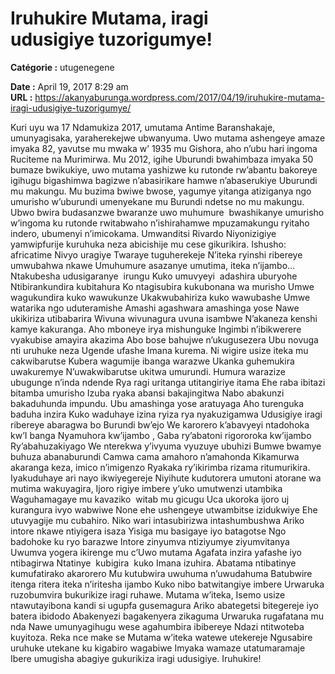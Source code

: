 # Iruhukire Mutama, iragi udusigiye tuzorigumye!

**Catégorie :** utugenegene

**Date :** April 19, 2017 8:29 am  
**URL :** https://akanyaburunga.wordpress.com/2017/04/19/iruhukire-mutama-iragi-udusigiye-tuzorigumye/

Kuri uyu wa 17 Ndamukiza 2017, umutama Antime Baranshakaje, umunyagisaka, yaraherekejwe ubwanyuma. Uwo mutama ashengeye amaze imyaka 82, yavutse mu mwaka w’ 1935 mu Gishora, aho n’ubu hari ingoma Ruciteme na Murimirwa.
Mu 2012, igihe Uburundi bwahimbaza imyaka 50 bumaze bwikukiye, uwo mutama yashizwe ku rutonde rw’abantu bakoreye igihugu bigashimwa bagizwe n’abasirikare hamwe n’abaserukiye Uburundi mu makungu. Mu buzima bwiwe bwose, yagumye yitanga atiziganya ngo umurisho w’uburundi umenyekane mu Burundi ndetse no mu makungu. Ubwo bwira budasanzwe bwaranze uwo muhumure  bwashikanye umurisho w’ingoma ku rutonde rwitabwaho n’ishirahamwe mpuzamakungu ryitaho indero, ubumenyi n’imicokama. Umwanditsi Rivardo Niyonizigiye yamwipfurije kuruhuka neza abicishije mu cese gikurikira.
Ishusho: africatime
Nivyo uragiye
Twaraye tuguherekeje
N’iteka ryinshi ribereye umwubahwa nkawe
Umuhumure asazanye umutima, iteka n’ijambo…
Ntakubesha udusigaranye  irungu
Kuko umuvyeyi  adashira uburyohe
Ntibirankundira kubitahura
Ko ntagisubira kukubonana wa murisho
Umwe wagukundira kuko wawukunze
Ukakwubahiriza kuko wawubashe
Umwe watarika ngo uduteramishe
Amashi agashwara amashinga yose
Nawe ukikiriza utibabarira
Wivuna wivunagura uvuna isambwe
N’akaneza kenshi kamye kakuranga.
Aho mboneye irya mishunguke
Ingimbi n’ibikwerere vyakubise amayira akazima
Abo bose bahujwe n’ukugusezera
Ubu novuga nti uruhuke neza
Ugende ufashe Imana kurema.
Ni wigire usize iteka mu cakwibarutse
Kubera wagumije ibanga warazwe
Ukanka guhemukira uwakuremye
N’uwakwibarutse ukitwa umurundi.
Humura warazize ubugunge n’inda ndende
Rya ragi uritanga utitangiriye itama
Ehe raba ibitazi bitamba umurisho
Izuba ryaka abansi bakajingitwa
Nabo abakunzi bakaduhunda impundu.
Ubu amashinga yose aratuyaga
Aho turenguka baduha inzira
Kuko waduhaye izina ryiza rya nyakuzigamwa
Udusigiye iragi ribereye abaragwa bo Burundi bw’ejo
We karorero k’abavyeyi ntadohoka kw’I banga
Nyamuhora kw’ijambo ,
Gaba ry’abatoni rigororoka kw’ijambo
Ry’abahuzakiyago
We nterekwa y’ivyuma vyuzuye ubuhizi
Bumwe bwamye buhuza abanaburundi
Camwa cama amahoro n’amahonda
Kikamurwa  akaranga keza, imico n’imigenzo
Ryakaka ry’ikirimba rizama ritumurikira.
Iyakuduhaye ari nayo ikwiyegereje
Niyihute kudutorera umutoni atorane
wa mutima wakuyagira,
Ijoro rigiye imbere y’uko umutwenzi utambika
Waguhamagaye mu kavaziko  witab mu gicugu
Uca ukoroka ijoro uj kurangura ivyo wabwiwe
None ehe ushengeye utwambitse izidukwiye
Ehe utuvyagije mu cubahiro.
Niko wari intasubirizwa intashumbushwa
Ariko intore nkawe ntiyigera isaza
Yisiga mu basigaye iyo batagotse
Ngo badohoke ku ryo barazwe
Intore zinyumva ntiziyumye ziyumvitanya
Uwumva yogera ikirenge mu c’Uwo mutama
Agafata inzira yafashe iyo ntibagirwa
Ntatinye  kubigira  kuko Imana izuhira.
Abatama ntibatinye kumufatirako akarorero
Mu kutubwira uwuhuma n’uwudahuma
Batubwire itenga ritera iteka n’iritesha ijambo
Kuko nibo batwitangiye imbere
Urwaruka ruzobumvira bukurikize iragi ruhawe.
Mutama w’iteka,
Isemo usize ntawutayibona kandi si ugupfa gusemagura
Ariko abategetsi bitegereje iyo batera ibidodo
Abakenyezi bagakenyera zikaguma
Urwaruka rugafatana mu nda
Nawe umunyagihugu wese agahumbira ibibereye
Ndazi ntitwoteba kuyitoza.
Reka nce make se Mutama w’iteka watewe utekereje
Ngusabire uruhuke utekane ku kigabiro wagabiwe
Imyaka wamaze utatumaramaje
Ibere umugisha abagiye gukurikiza iragi udusigiye.
Iruhukire!
